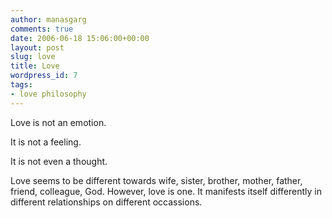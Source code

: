 ```yaml
---
author: manasgarg
comments: true
date: 2006-06-18 15:06:00+00:00
layout: post
slug: love
title: Love
wordpress_id: 7
tags:
- love philosophy
---
```


Love is not an emotion.

It is not a feeling.

It is not even a thought.

Love seems to be different towards wife, sister, brother, mother, father, friend, colleague, God. However, love is one. It manifests itself differently in different relationships on different occassions.
